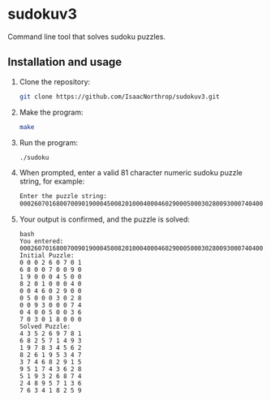 # sudokuv3
Command line tool that solves sudoku puzzles.
## Installation and usage
1. Clone the repository:
   ```bash
   git clone https://github.com/IsaacNorthrop/sudokuv3.git

2. Make the program:
    ```bash
    make

3. Run the program:
    ```bash
    ./sudoku

4. When prompted, enter a valid 81 character numeric sudoku puzzle string, for example:
    ```bash
    Enter the puzzle string:
    000260701680070090190004500820100040004602900050003028009300074040050036703018000

5. Your output is confirmed, and the puzzle is solved:
    ```
    bash
    You entered: 000260701680070090190004500820100040004602900050003028009300074040050036703018000
    Initial Puzzle:
    0 0 0 2 6 0 7 0 1 
    6 8 0 0 7 0 0 9 0 
    1 9 0 0 0 4 5 0 0 
    8 2 0 1 0 0 0 4 0 
    0 0 4 6 0 2 9 0 0 
    0 5 0 0 0 3 0 2 8
    0 0 9 3 0 0 0 7 4
    0 4 0 0 5 0 0 3 6
    7 0 3 0 1 8 0 0 0
    Solved Puzzle:
    4 3 5 2 6 9 7 8 1
    6 8 2 5 7 1 4 9 3
    1 9 7 8 3 4 5 6 2
    8 2 6 1 9 5 3 4 7
    3 7 4 6 8 2 9 1 5
    9 5 1 7 4 3 6 2 8
    5 1 9 3 2 6 8 7 4
    2 4 8 9 5 7 1 3 6
    7 6 3 4 1 8 2 5 9
